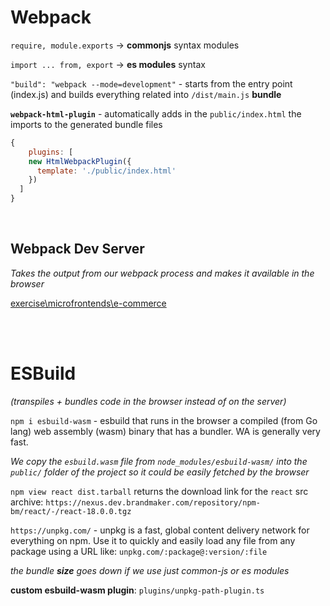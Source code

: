 # Webpack

`require, module.exports` -> **commonjs** syntax modules  

`import ... from, export` -> **es modules** syntax  

`"build": "webpack --mode=development"` - starts from the entry point (index.js) and builds everything related into `/dist/main.js` **bundle**  

**`webpack-html-plugin`** - automatically adds in the `public/index.html` the imports to the generated bundle files
```js
{
    plugins: [
    new HtmlWebpackPlugin({
      template: './public/index.html'
    })
  ]
}
```

<br/>

## Webpack Dev Server
_Takes the output from our webpack process and makes it available in the browser_

[exercise\microfrontends\e-commerce](../../microfrontends/e-commerce)

<br/><br/>


# ESBuild
_(transpiles + bundles code in the browser instead of on the server)_  

`npm i esbuild-wasm` - esbuild that runs in the browser a compiled (from Go lang) web assembly (wasm) binary that has a bundler. WA is generally very fast.  

_We copy the `esbuild.wasm` file from `node_modules/esbuild-wasm/` into the `public/` folder of the project so it could be easily fetched by the browser_


`npm view react dist.tarball` returns the download link for the `react` src archive: `https://nexus.dev.brandmaker.com/repository/npm-bm/react/-/react-18.0.0.tgz`  


`https://unpkg.com/` - unpkg is a fast, global content delivery network for everything on npm. Use it to quickly and easily load any file from any package using a URL like: `unpkg.com/:package@:version/:file`  


_the bundle **size** goes down if we use just common-js or es modules_  

**custom esbuild-wasm plugin**: `plugins/unpkg-path-plugin.ts`